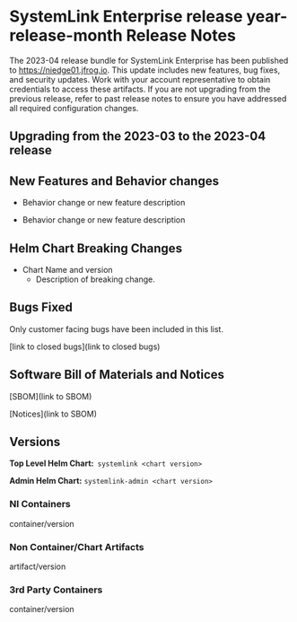 # SystemLink Enterprise release year-release-month Release Notes

The 2023-04 release bundle for SystemLink Enterprise has been published to <https://niedge01.jfrog.io>. This update includes new features, bug fixes, and security updates. Work with your account representative to obtain credentials to access these artifacts. If you are not upgrading from the previous release, refer to past release notes to ensure you have addressed all required configuration changes.

## Upgrading from the 2023-03 to the 2023-04 release

<!-- Optional section to include comments and instructions needed to successfully upgrade from the previous release to the current release. If the only changes needed are already captured in Helm Chart Breaking Changes, this section is not needed. -->

## New Features and Behavior changes

- Behavior change or new feature description

- Behavior change or new feature description

## Helm Chart Breaking Changes

- Chart Name and version
    - Description of breaking change.

## Bugs Fixed

<!-- This section should link to the excel document that list customer facing bugs, fixed in the current release. The URL for the release (tag) should be used. -->

Only customer facing bugs have been included in this list.

[link to closed bugs](link to closed bugs)

## Software Bill of Materials and Notices

<!-- This section should link to the directories containing notices and SBOM. The URL for the release (tag) should be used. -->

[SBOM](link to SBOM)

[Notices](link to SBOM)

## Versions

**Top Level Helm Chart:** `systemlink <chart version>`

**Admin Helm Chart:** `systemlink-admin <chart version>`

### NI Containers

container/version

### Non Container/Chart Artifacts

artifact/version

### 3rd Party Containers

container/version
